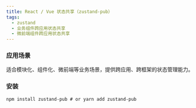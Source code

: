 ```yaml
---
title: React / Vue 状态共享（zustand-pub）
tags:
  - zustand
  - 业务组件跨应用状态共享
  - 微前端组件跨应用状态共享
---
```


### 应用场景
适合模块化、组件化、微前端等业务场景，提供跨应用、跨框架的状态管理能力。


### 安装 
```shell
npm install zustand-pub # or yarn add zustand-pub
```
